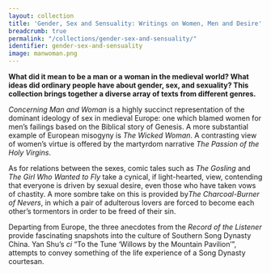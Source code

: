 ```yaml
---
layout: collection
title: 'Gender, Sex and Sensuality: Writings on Women, Men and Desire'
breadcrumb: true
permalink: "/collections/gender-sex-and-sensuality/"
identifier: gender-sex-and-sensuality
image: manwoman.png
---
```


<p><strong>What did it mean to be a man or a woman in the medieval world? What ideas did ordinary people have about gender, sex, and sexuality? This collection brings together a diverse array of texts from different genres.</strong></p><p><em>Concerning Man and Woman</em> is a highly succinct representation of the dominant ideology of sex in medieval Europe: one which blamed women for men’s failings based on the Biblical story of Genesis. A more substantial example of European misogyny is <em>The Wicked Woman</em>. A contrasting view of women’s virtue is offered by the martyrdom narrative <em>The Passion of the Holy Virgins</em>.</p><p>As for relations between the sexes, comic tales such as <em>The Gosling</em> and <em>The Girl Who Wanted to Fly</em> take a cynical, if light-hearted, view, contending that everyone is driven by sexual desire, even those who have taken vows of chastity. A more sombre&nbsp;take on this is provided by<em>The Charcoal-Burner of Nevers</em>, in which a pair of adulterous lovers are forced to become each other’s tormentors in order to be freed of their sin.</p><p>Departing from Europe, the three anecdotes from the <em>Record of the Listener</em> provide fascinating snapshots into the culture of Southern Song Dynasty China. Yan Shu’s <em>ci</em> “To the Tune ‘Willows by the Mountain Pavilion’”, attempts to convey something of the life experience of a Song Dynasty courtesan.</p>